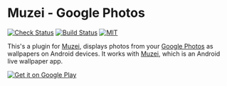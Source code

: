# Muzei - Google Photos

[![Check Status][check-badge]][github-runs]
[![Build Status][publish-badge]][github-runs]
[![MIT][license-badge]][license]

This's a plugin for [Muzei], displays photos from your [Google Photos] as wallpapers on Android devices. It works with [Muzei], which is an Android live wallpaper app.

[![Get it on Google Play][play-badge]][play-link]

[check-badge]: https://github.com/xinthink/muzei-photos/workflows/Check/badge.svg
[publish-badge]: https://github.com/xinthink/muzei-photos/workflows/Publish/badge.svg
[github-runs]: https://github.com/xinthink/muzei-photos/actions
[ci-badge]: https://img.shields.io/cirrus/github/xinthink/muzei-photos/master?logo=cirrus-ci
[ci-link]: https://cirrus-ci.com/github/xinthink/muzei-photos
[license-badge]: https://img.shields.io/github/license/xinthink/muzei-photos
[license]: https://raw.githubusercontent.com/xinthink/muzei-photos/master/LICENSE
[play-badge]: https://play.google.com/intl/en_us/badges/images/generic/en_badge_web_generic.png
[play-link]: https://play.google.com/store/apps/details?id=com.xinthink.muzei.photos&utm_source=github&pcampaignid=MKT-Other-global-all-co-prtnr-py-PartBadge-Mar2515-1
[Google Photos]: https://www.google.com/photos/about/
[Muzei]: http://muzei.co/
